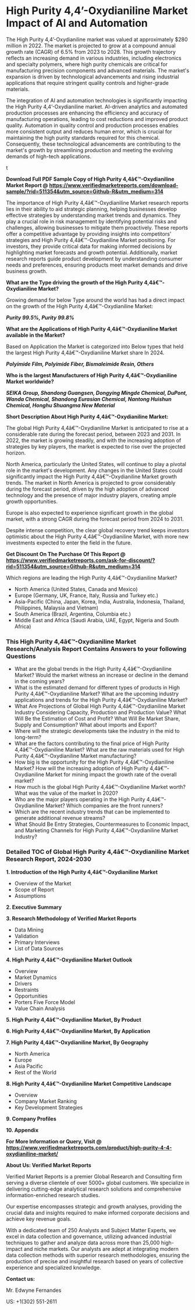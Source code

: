 <meta name="title" content="Global  High Purity 4,4’-Oxydianiline Market Impact of AI and Automation"><meta name="description" content="  The High Purity 4,4’-Oxydianiline market was valued at approximately $280 million in 2022. The market is projected to grow at a compound annual growth rate (CAGR) of"><meta name="title" content=" High Purity 4,4’-Oxydianiline Market Size, Share, Scope, Trends, Growth, Opportunities, Analysis, Forecast"> <h1>High Purity 4,4’-Oxydianiline Market Impact of AI and Automation</h1> <p>The High Purity 4,4’-Oxydianiline market was valued at approximately $280 million in 2022. The market is projected to grow at a compound annual growth rate (CAGR) of 6.5% from 2023 to 2028. This growth trajectory reflects an increasing demand in various industries, including electronics and specialty polymers, where high purity chemicals are critical for manufacturing precision components and advanced materials. The market's expansion is driven by technological advancements and rising industrial applications that require stringent quality controls and higher-grade materials.</p> <p>The integration of AI and automation technologies is significantly impacting the High Purity 4,4’-Oxydianiline market. AI-driven analytics and automated production processes are enhancing the efficiency and accuracy of manufacturing operations, leading to cost reductions and improved product quality. Automation in quality control and production processes enables more consistent output and reduces human error, which is crucial for maintaining the high purity standards required for this chemical. Consequently, these technological advancements are contributing to the market's growth by streamlining production and meeting the evolving demands of high-tech applications.</p> t</p><p id="" class=""><strong>Download Full PDF Sample Copy of High Purity 4,4â€™-Oxydianiline Market Report @ <a href="https://www.verifiedmarketreports.com/download-sample/?rid=511354&utm_source=Github-R&utm_medium=314" target="_blank">https://www.verifiedmarketreports.com/download-sample/?rid=511354&utm_source=Github-R&utm_medium=314</a></strong></p><p>The importance of&nbsp;High Purity 4,4â€™-Oxydianiline Market research reports lies in their ability to aid strategic planning, helping businesses develop effective strategies by understanding market trends and dynamics. They play a crucial role in risk management by identifying potential risks and challenges, allowing businesses to mitigate them proactively. These reports offer a competitive advantage by providing insights into competitors' strategies and High Purity 4,4â€™-Oxydianiline Market positioning. For investors, they provide critical data for making informed decisions by highlighting market forecasts and growth potential. Additionally, market research reports guide product development by understanding consumer needs and preferences, ensuring products meet market demands and drive business growth.</p><p><strong>What are the&nbsp;Type driving the growth of the High Purity 4,4â€™-Oxydianiline Market?</strong></p><p id="" class="">Growing demand for below Type around the world has had a direct impact on the growth of the High Purity 4,4â€™-Oxydianiline Market:</p><em><strong>Purity 99.5%, Purity 99.8%</strong></em></p><strong>What are the&nbsp;Applications&nbsp;of High Purity 4,4â€™-Oxydianiline Market available in the Market?</strong></p><p id="" class="">Based on Application the Market is categorized into Below types that held the largest High Purity 4,4â€™-Oxydianiline Market share In 2024.</p><em><strong>Polyimide Film, Polyimide Fiber, Bismaleimide Resin, Others</strong></em></p><strong>Who is the largest Manufacturers of High Purity 4,4â€™-Oxydianiline Market worldwide?</strong></p><p><em><strong>SEIKA Group, Shandong Guangsen, Dongying Mingde Chemical, DuPont, Wanda Chemical, Shandong Eurasian Chemical, Nantong Huishun Chemical, Honghu Shuangma New Material</strong></em></p><p id="" class=""><strong>Short Description About High Purity 4,4â€™-Oxydianiline Market:</strong></p><p>The global High Purity 4,4â€™-Oxydianiline Market is anticipated to rise at a considerable rate during the forecast period, between 2023 and 2031. In 2022, the market is growing steadily, and with the increasing adoption of strategies by key players, the market is expected to rise over the projected horizon.</p><p>North America, particularly the United States, will continue to play a pivotal role in the market's development. Any changes in the United States could significantly impact the High Purity 4,4â€™-Oxydianiline Market growth trends. The market in North America is projected to grow considerably during the forecast period, driven by the high adoption of advanced technology and the presence of major industry players, creating ample growth opportunities.</p><p>Europe is also expected to experience significant growth in the global market, with a strong CAGR during the forecast period from 2024 to 2031.</p><p>Despite intense competition, the clear global recovery trend keeps investors optimistic about the High Purity 4,4â€™-Oxydianiline Market, with more new investments expected to enter the field in the future.</p><p id="" class=""><strong>Get Discount On The Purchase Of This Report @ <a href="https://www.verifiedmarketreports.com/ask-for-discount/?rid=511354&utm_source=Github-R&utm_medium=314" target="_blank">https://www.verifiedmarketreports.com/ask-for-discount/?rid=511354&utm_source=Github-R&utm_medium=314</a></strong></p>Which regions are leading the High Purity 4,4â€™-Oxydianiline Market?</p><ul><li>North America (United States, Canada and Mexico)</li><li>Europe (Germany, UK, France, Italy, Russia and Turkey etc.)</li><li>Asia-Pacific (China, Japan, Korea, India, Australia, Indonesia, Thailand, Philippines, Malaysia and Vietnam)</li><li>South America (Brazil, Argentina, Columbia etc.)</li><li>Middle East and Africa (Saudi Arabia, UAE, Egypt, Nigeria and South Africa)</li></ul><h3 id="" class="">This High Purity 4,4â€™-Oxydianiline Market Research/Analysis Report Contains Answers to your following Questions</h3><ul><li>What are the global trends in the High Purity 4,4â€™-Oxydianiline Market? Would the market witness an increase or decline in the demand in the coming years?</li><li>What is the estimated demand for different types of products in High Purity 4,4â€™-Oxydianiline Market? What are the upcoming industry applications and trends for the High Purity 4,4â€™-Oxydianiline Market?</li><li>What Are Projections of Global High Purity 4,4â€™-Oxydianiline Market Industry Considering Capacity, Production and Production Value? What Will Be the Estimation of Cost and Profit? What Will Be Market Share, Supply and Consumption? What about imports and Export?</li><li>Where will the strategic developments take the industry in the mid to long-term?</li><li>What are the factors contributing to the final price of High Purity 4,4â€™-Oxydianiline Market? What are the raw materials used for High Purity 4,4â€™-Oxydianiline Market manufacturing?</li><li>How big is the opportunity for the High Purity 4,4â€™-Oxydianiline Market? How will the increasing adoption of High Purity 4,4â€™-Oxydianiline Market for mining impact the growth rate of the overall market?</li><li>How much is the global High Purity 4,4â€™-Oxydianiline Market worth? What was the value of the market In 2020?</li><li>Who are the major players operating in the High Purity 4,4â€™-Oxydianiline Market? Which companies are the front runners?</li><li>Which are the recent industry trends that can be implemented to generate additional revenue streams?</li><li>What Should Be Entry Strategies, Countermeasures to Economic Impact, and Marketing Channels for High Purity 4,4â€™-Oxydianiline Market Industry?</li></ul><h3 id="" class="">Detailed TOC of Global High Purity 4,4â€™-Oxydianiline Market Research Report, 2024-2030</h3><p id="" class=""><strong>1. Introduction of the High Purity 4,4â€™-Oxydianiline Market</strong></p><ul><li>Overview of the Market</li><li>Scope of Report</li><li>Assumptions</li></ul><p id="" class=""><strong>2. Executive Summary</strong></p><p id="" class=""><strong>3. Research Methodology of Verified Market Reports</strong></p><ul><li>Data Mining</li><li>Validation</li><li>Primary Interviews</li><li>List of Data Sources</li></ul><p id="" class=""><strong>4. High Purity 4,4â€™-Oxydianiline Market Outlook</strong></p><ul><li>Overview</li><li>Market Dynamics</li><li>Drivers</li><li>Restraints</li><li>Opportunities</li><li>Porters Five Force Model</li><li>Value Chain Analysis</li></ul><p id="" class=""><strong>5. High Purity 4,4â€™-Oxydianiline Market, By Product</strong></p><p id="" class=""><strong>6. High Purity 4,4â€™-Oxydianiline Market, By Application</strong></p><p id="" class=""><strong>7. High Purity 4,4â€™-Oxydianiline Market, By Geography</strong></p><ul><li>North America</li><li>Europe</li><li>Asia Pacific</li><li>Rest of the World</li></ul><p id="" class=""><strong>8. High Purity 4,4â€™-Oxydianiline Market Competitive Landscape</strong></p><ul><li>Overview</li><li>Company Market Ranking</li><li>Key Development Strategies</li></ul><p id="" class=""><strong>9. Company Profiles</strong></p><p id="" class=""><strong>10. Appendix</strong></p><p id="" class=""><strong>For More Information or Query, Visit @ <a href="https://www.verifiedmarketreports.com/product/high-purity-4-4-oxydianiline-market/" target="_blank">https://www.verifiedmarketreports.com/product/high-purity-4-4-oxydianiline-market/</a></strong></p><p id="" class=""><strong>About Us: Verified Market Reports</strong></p><p id="" class="">Verified Market Reports is a premier Global Research and Consulting firm serving a diverse clientele of over 5000+ global customers. We specialize in delivering cutting-edge analytical research solutions and comprehensive information-enriched research studies.</p><p id="" class="">Our expertise encompasses strategic and growth analyses, providing the crucial data and insights required to make informed corporate decisions and achieve key revenue goals.</p><p id="" class="">With a dedicated team of 250 Analysts and Subject Matter Experts, we excel in data collection and governance, utilizing advanced industrial techniques to gather and analyze data across more than 25,000 high-impact and niche markets. Our analysts are adept at integrating modern data collection methods with superior research methodologies, ensuring the production of precise and insightful research based on years of collective experience and specialized knowledge.</p><p id="" class=""><strong>Contact us:</strong></p><p id="" class="">Mr. Edwyne Fernandes</p><p id="" class="">US: +1(302) 551-2611</p>